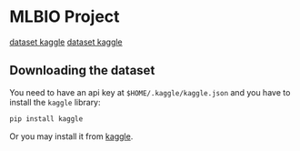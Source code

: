 # MLBIO Project

[dataset kaggle](https://www.kaggle.com/datasets/kmader/skin-cancer-mnist-ham10000)
[dataset kaggle](https://www.kaggle.com/datasets/surajghuwalewala/ham1000-segmentation-and-classification)

## Downloading the dataset

You need to have an api key at `$HOME/.kaggle/kaggle.json` and you have to
install the `kaggle` library:

```py
pip install kaggle
```

Or you may install it from [kaggle](https://www.kaggle.com/datasets/surajghuwalewala/ham1000-segmentation-and-classification).
